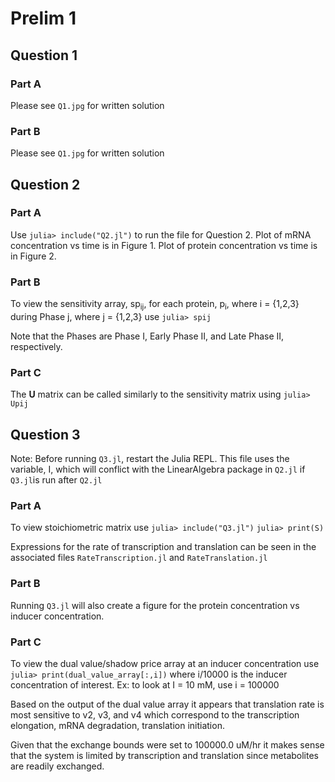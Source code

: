 # Prelim 1
## Question 1
### Part A
Please see ```Q1.jpg``` for written solution
### Part B
Please see ```Q1.jpg``` for written solution
## Question 2
### Part A
Use ```julia> include("Q2.jl")``` to run the file for Question 2.
Plot of mRNA concentration vs time is in Figure 1. Plot of protein concentration vs time is in Figure 2.
### Part B
To view the sensitivity array, sp<sub>ij</sub>, for each protein, p<sub>i</sub>, where i = {1,2,3} during Phase j, where j = {1,2,3} use
```julia> spij```

Note that the Phases are Phase I, Early Phase II, and Late Phase II, respectively.
### Part C
The **U** matrix can be called similarly to the sensitivity matrix using
```julia> Upij```

## Question 3
Note: Before running ```Q3.jl```, restart the Julia REPL. This file uses the variable, I, which will conflict with the LinearAlgebra package in ```Q2.jl``` if ```Q3.jl```is run after ```Q2.jl```
### Part A
To view stoichiometric matrix use
```julia> include("Q3.jl")```
```julia> print(S)```

Expressions for the rate of transcription and translation can be seen in the associated files ```RateTranscription.jl``` and ```RateTranslation.jl```

### Part B
Running ```Q3.jl``` will also create a figure for the protein concentration vs inducer concentration.

### Part C
To view the dual value/shadow price array at an inducer concentration use
```julia> print(dual_value_array[:,i])```
where i/10000 is the inducer concentration of interest. Ex: to look at I = 10 mM, use i = 100000

Based on the output of the dual value array it appears that translation rate is most sensitive to v2, v3, and v4 which correspond to the transcription elongation, mRNA degradation, translation initiation.

Given that the exchange bounds were set to 100000.0 uM/hr it makes sense that the system is limited by transcription and translation since metabolites are readily exchanged.

